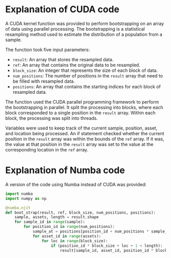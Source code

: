 # Explanation of CUDA code

A CUDA kernel function was provided to perform bootstrapping on an array of data using parallel processing. The bootstrapping is a statistical resampling method used to estimate the distribution of a population from a sample.

The function took five input parameters:
- `result`: An array that stores the resampled data.
- `ref`: An array that contains the original data to be resampled.
- `block_size`: An integer that represents the size of each block of data.
- `num_positions`: The number of positions in the `result` array that need to be filled with resampled data.
- `positions`: An array that contains the starting indices for each block of resampled data.

The function used the CUDA parallel programming framework to perform the bootstrapping in parallel. It split the processing into blocks, where each block corresponded to a single position in the `result` array. Within each block, the processing was split into threads. 

Variables were used to keep track of the current sample, position, asset, and location being processed. An if statement checked whether the current position in the `result` array was within the bounds of the `ref` array. If it was, the value at that position in the `result` array was set to the value at the corresponding location in the `ref` array.

# Explanation of Numba code

A version of the code using Numba instead of CUDA was provided:

```python
import numba
import numpy as np

@numba.njit
def boot_strap(result, ref, block_size, num_positions, positions):
    sample, assets, length = result.shape
    for sample_id in range(sample):
        for position_id in range(num_positions):
            sample_at = positions[position_id + num_positions * sample_id]
            for asset_id in range(assets):
                for loc in range(block_size):
                    if (position_id * block_size + loc + 1 < length):
                        result[sample_id, asset_id, position_id * block_size + loc + 1] = ref[asset_id,  sample_at + loc]



```

